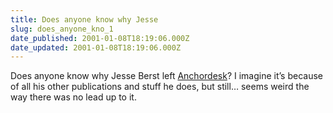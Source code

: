 ```yaml
---
title: Does anyone know why Jesse
slug: does_anyone_kno_1
date_published: 2001-01-08T18:19:06.000Z
date_updated: 2001-01-08T18:19:06.000Z
---
```


Does anyone know why Jesse Berst left [Anchordesk](http://www.zdnet.com/anchordesk/)? I imagine it’s because of all his other publications and stuff he does, but still… seems weird the way there was no lead up to it.
